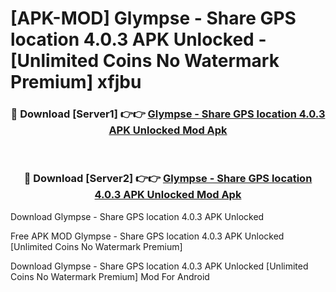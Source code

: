 # [APK-MOD] Glympse - Share GPS location 4.0.3 APK Unlocked - [Unlimited Coins No Watermark Premium] xfjbu



<div align="center">
<h3>🔴 Download [Server1] 👉👉 <a href="https://momento.my/?title=Glympse_-_Share_GPS_location_4.0.3_APK_Unlocked">Glympse - Share GPS location 4.0.3 APK Unlocked Mod Apk</a></h3><br>

<h3>🔴 Download [Server2] 👉👉 <a href="https://momento.my/?title=Glympse_-_Share_GPS_location_4.0.3_APK_Unlocked">Glympse - Share GPS location 4.0.3 APK Unlocked Mod Apk</a></h3>
</div>



Download Glympse - Share GPS location 4.0.3 APK Unlocked 

Free APK MOD Glympse - Share GPS location 4.0.3 APK Unlocked [Unlimited Coins No Watermark Premium]

Download Glympse - Share GPS location 4.0.3 APK Unlocked [Unlimited Coins No Watermark Premium] Mod For Android
